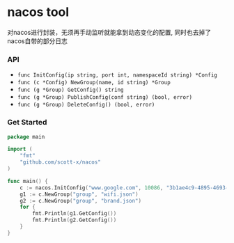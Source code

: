 # nacos tool

对nacos进行封装，无须再手动监听就能拿到动态变化的配置, 同时也去掉了nacos自带的部分日志


### API

- `func InitConfig(ip string, port int, namespaceId string) *Config`
- `func (c *Config) NewGroup(name, id string) *Group`
- `func (g *Group) GetConfig() string`
- `func (g *Group) PublishConfig(conf string) (bool, error)`
- `func (g *Group) DeleteConfig() (bool, error) `

### Get Started

```go
package main

import (
    "fmt"
    "github.com/scott-x/nacos"
)

func main() {
    c := nacos.InitConfig("www.google.com", 10086, "3b1ae4c9-4895-4693-802f-21991b67f322")
    g1 := c.NewGroup("group", "wifi.json")
    g2 := c.NewGroup("group", "brand.json")
    for {
        fmt.Println(g1.GetConfig())
        fmt.Println(g2.GetConfig())
    }  
}
```